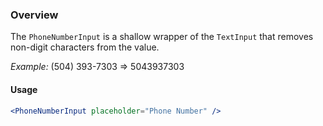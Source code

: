 ### Overview

The `PhoneNumberInput` is a shallow wrapper of the `TextInput` that removes non-digit characters from the value.

*Example:* (504) 393-7303 => 5043937303

#### Usage

```jsx
<PhoneNumberInput placeholder="Phone Number" />
```
